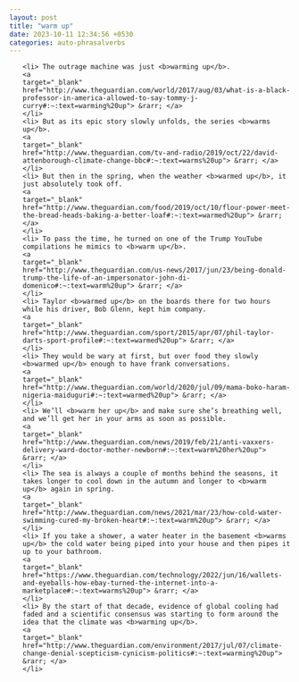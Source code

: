 ```yaml
---
layout: post
title: "warm up"
date: 2023-10-11 12:34:56 +0530
categories: auto-phrasalverbs
---
```

<ol>

    <li> The outrage machine was just <b>warming up</b>.
    <a 
    target="_blank" 
    href="http://www.theguardian.com/world/2017/aug/03/what-is-a-black-professor-in-america-allowed-to-say-tommy-j-curry#:~:text=warming%20up"> &rarr; </a>
    </li>
    <li> But as its epic story slowly unfolds, the series <b>warms up</b>.
    <a 
    target="_blank" 
    href="http://www.theguardian.com/tv-and-radio/2019/oct/22/david-attenborough-climate-change-bbc#:~:text=warms%20up"> &rarr; </a>
    </li>
    <li> But then in the spring, when the weather <b>warmed up</b>, it just absolutely took off.
    <a 
    target="_blank" 
    href="http://www.theguardian.com/food/2019/oct/10/flour-power-meet-the-bread-heads-baking-a-better-loaf#:~:text=warmed%20up"> &rarr; </a>
    </li>
    <li> To pass the time, he turned on one of the Trump YouTube compilations he mimics to <b>warm up</b>.
    <a 
    target="_blank" 
    href="http://www.theguardian.com/us-news/2017/jun/23/being-donald-trump-the-life-of-an-impersonator-john-di-domenico#:~:text=warm%20up"> &rarr; </a>
    </li>
    <li> Taylor <b>warmed up</b> on the boards there for two hours while his driver, Bob Glenn, kept him company.
    <a 
    target="_blank" 
    href="http://www.theguardian.com/sport/2015/apr/07/phil-taylor-darts-sport-profile#:~:text=warmed%20up"> &rarr; </a>
    </li>
    <li> They would be wary at first, but over food they slowly <b>warmed up</b> enough to have frank conversations.
    <a 
    target="_blank" 
    href="http://www.theguardian.com/world/2020/jul/09/mama-boko-haram-nigeria-maiduguri#:~:text=warmed%20up"> &rarr; </a>
    </li>
    <li> We’ll <b>warm her up</b> and make sure she’s breathing well, and we’ll get her in your arms as soon as possible.
    <a 
    target="_blank" 
    href="http://www.theguardian.com/news/2019/feb/21/anti-vaxxers-delivery-ward-doctor-mother-newborn#:~:text=warm%20her%20up"> &rarr; </a>
    </li>
    <li> The sea is always a couple of months behind the seasons, it takes longer to cool down in the autumn and longer to <b>warm up</b> again in spring.
    <a 
    target="_blank" 
    href="http://www.theguardian.com/news/2021/mar/23/how-cold-water-swimming-cured-my-broken-heart#:~:text=warm%20up"> &rarr; </a>
    </li>
    <li> If you take a shower, a water heater in the basement <b>warms up</b> the cold water being piped into your house and then pipes it up to your bathroom.
    <a 
    target="_blank" 
    href="https://www.theguardian.com/technology/2022/jun/16/wallets-and-eyeballs-how-ebay-turned-the-internet-into-a-marketplace#:~:text=warms%20up"> &rarr; </a>
    </li>
    <li> By the start of that decade, evidence of global cooling had faded and a scientific consensus was starting to form around the idea that the climate was <b>warming up</b>.
    <a 
    target="_blank" 
    href="http://www.theguardian.com/environment/2017/jul/07/climate-change-denial-scepticism-cynicism-politics#:~:text=warming%20up"> &rarr; </a>
    </li>